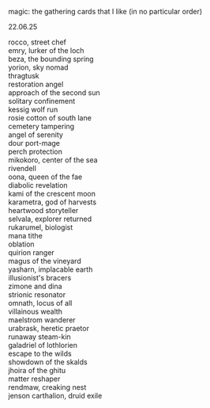 magic: the gathering cards that I like (in no particular order)

22.06.25

rocco, street chef  
emry, lurker of the loch  
beza, the bounding spring  
yorion, sky nomad  
thragtusk  
restoration angel  
approach of the second sun  
solitary confinement  
kessig wolf run  
rosie cotton of south lane  
cemetery tampering  
angel of serenity  
dour port-mage  
perch protection  
mikokoro, center of the sea  
rivendell  
oona, queen of the fae  
diabolic revelation  
kami of the crescent moon  
karametra, god of harvests  
heartwood storyteller  
selvala, explorer returned  
rukarumel, biologist  
mana tithe  
oblation  
quirion ranger  
magus of the vineyard  
yasharn, implacable earth  
illusionist's bracers  
zimone and dina  
strionic resonator  
omnath, locus of all  
villainous wealth  
maelstrom wanderer  
urabrask, heretic praetor  
runaway steam-kin  
galadriel of lothlorien  
escape to the wilds  
showdown of the skalds  
jhoira of the ghitu  
matter reshaper  
rendmaw, creaking nest  
jenson carthalion, druid exile
